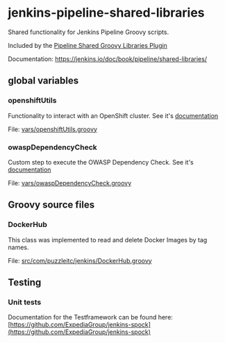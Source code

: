 # jenkins-pipeline-shared-libraries

Shared functionality for Jenkins Pipeline Groovy scripts.

Included by the [Pipeline Shared Groovy Libraries Plugin](https://wiki.jenkins.io/display/JENKINS/Pipeline+Shared+Groovy+Libraries+Plugin)

Documentation: <https://jenkins.io/doc/book/pipeline/shared-libraries/>

## global variables

### openshiftUtils

Functionality to interact with an OpenShift cluster. See it's [documentation](vars/openshiftUtils.txt)

File: [vars/openshiftUtils.groovy](vars/openshiftUtils.groovy)

### owaspDependencyCheck

Custom step to execute the OWASP Dependency Check. See it's [documentation](vars/owaspDependencyCheck.txt)

File: [vars/owaspDependencyCheck.groovy](vars/owaspDependencyCheck.groovy)

## Groovy source files

### DockerHub

This class was implemented to read and delete Docker Images by tag names.

File: [src/com/puzzleitc/jenkins/DockerHub.groovy](src/com/puzzleitc/jenkins/DockerHub.groovy)

## Testing

### Unit tests

Documentation for the Testframework can be found here: [https://github.com/ExpediaGroup/jenkins-spock](https://github.com/ExpediaGroup/jenkins-spock)